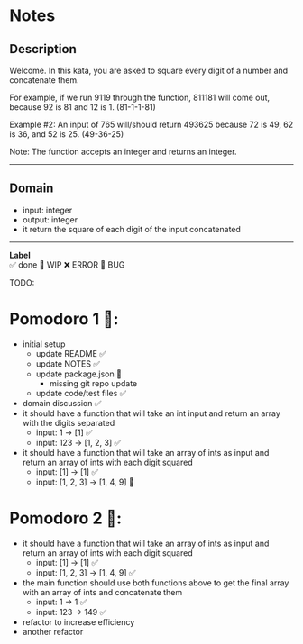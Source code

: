 # Notes

## Description

Welcome. In this kata, you are asked to square every digit of a number and concatenate them.

For example, if we run 9119 through the function, 811181 will come out, because 92 is 81 and 12 is 1. (81-1-1-81)

Example #2: An input of 765 will/should return 493625 because 72 is 49, 62 is 36, and 52 is 25. (49-36-25)

Note: The function accepts an integer and returns an integer.

---

## Domain
- input: integer
- output: integer
- it return the square of each digit of the input concatenated

---

**Label**  
✅ done 🚧 WIP ❌ ERROR 🐛 BUG 

TODO:

# Pomodoro 1 🍅:
- initial setup 
    - update README ✅
    - update NOTES ✅
    - update package.json 🚧
        - missing git repo update
    - update code/test files ✅
- domain discussion ✅
- it should have a function that will take an int input and return an array with the digits separated
    - input: 1 -> [1] ✅
    - input: 123 -> [1, 2, 3] ✅
- it should have a function that will take an array of ints as input and return an array of ints with each digit squared 
    - input: [1] -> [1] ✅
    - input: [1, 2, 3] -> [1, 4, 9] 🚧

# Pomodoro 2 🍅:
- it should have a function that will take an array of ints as input and return an array of ints with each digit squared 
    - input: [1] -> [1] ✅
    - input: [1, 2, 3] -> [1, 4, 9] ✅
- the main function should use both functions above to get the final array with an array of ints and concatenate them
    - input: 1 -> 1 ✅
    - input: 123 -> 149 ✅
- refactor to increase efficiency
- another refactor